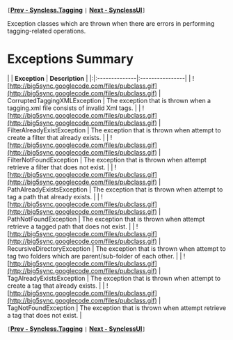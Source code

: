 `[`**[Prev - Syncless.Tagging](DeveloperAPITagging.md)** `|` **[Next - SynclessUI](DeveloperAPIUI.md)**`]`

Exception classes which are thrown when there are errors in performing tagging-related operations.

# Exceptions Summary #

| | **Exception** | **Description** |
|:|:--------------|:----------------|
| ![http://big5sync.googlecode.com/files/pubclass.gif](http://big5sync.googlecode.com/files/pubclass.gif) | CorruptedTaggingXMLException | The exception that is thrown when a tagging.xml file consists of invalid Xml tags. |
| ![http://big5sync.googlecode.com/files/pubclass.gif](http://big5sync.googlecode.com/files/pubclass.gif) | FilterAlreadyExistException | The exception that is thrown when attempt to create a filter that already exists. |
| ![http://big5sync.googlecode.com/files/pubclass.gif](http://big5sync.googlecode.com/files/pubclass.gif) | FilterNotFoundException | The exception that is thrown when attempt retrieve a filter that does not exist. |
| ![http://big5sync.googlecode.com/files/pubclass.gif](http://big5sync.googlecode.com/files/pubclass.gif) | PathAlreadyExistsException | The exception that is thrown when attempt to tag a path that already exists. |
| ![http://big5sync.googlecode.com/files/pubclass.gif](http://big5sync.googlecode.com/files/pubclass.gif) | PathNotFoundException | The exception that is thrown when attempt retrieve a tagged path that does not exist. |
| ![http://big5sync.googlecode.com/files/pubclass.gif](http://big5sync.googlecode.com/files/pubclass.gif) | RecursiveDirectoryException | The exception that is thrown when attempt to tag two folders which are parent/sub-folder of each other. |
| ![http://big5sync.googlecode.com/files/pubclass.gif](http://big5sync.googlecode.com/files/pubclass.gif) | TagAlreadyExistsException | The exception that is thrown when attempt to create a tag that already exists. |
| ![http://big5sync.googlecode.com/files/pubclass.gif](http://big5sync.googlecode.com/files/pubclass.gif) | TagNotFoundException | The exception that is thrown when attempt retrieve a tag that does not exist. |

`[`**[Prev - Syncless.Tagging](DeveloperAPITagging.md)** `|` **[Next - SynclessUI](DeveloperAPIUI.md)**`]`